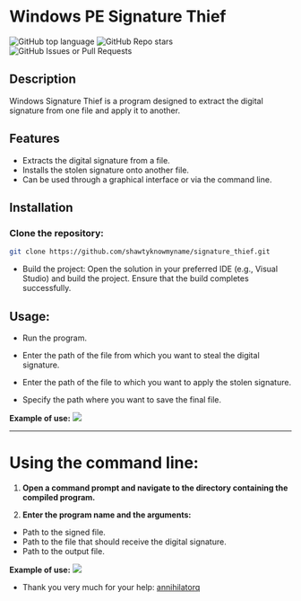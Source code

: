 # Windows PE Signature Thief

![GitHub top language](https://img.shields.io/github/languages/top/shawtyknowmyname/signature_thief)
![GitHub Repo stars](https://img.shields.io/github/stars/shawtyknowmyname/signature_thief)
![GitHub Issues or Pull Requests](https://img.shields.io/github/issues/shawtyknowmyname/signature_thief) 
## Description
Windows Signature Thief is a program designed to extract the digital signature from one file and apply it to another.

## Features
- Extracts the digital signature from a file.
- Installs the stolen signature onto another file.
- Can be used through a graphical interface or via the command line.

## Installation
### Clone the repository:
```bash
git clone https://github.com/shawtyknowmyname/signature_thief.git
```
- Build the project: Open the solution in your preferred IDE (e.g., Visual Studio) and build the project. Ensure that the build completes successfully.

## Usage:
- Run the program.

- Enter the path of the file from which you want to steal the digital signature.

- Enter the path of the file to which you want to apply the stolen signature.

- Specify the path where you want to save the final file.

**Example of use:**
![](https://i.imgur.com/hjeMOfP.png)

---

# Using the command line:
1. **Open a command prompt and navigate to the directory containing the compiled program.**

2. **Enter the program name and the arguments:**
- Path to the signed file.
- Path to the file that should receive the digital signature.
- Path to the output file.

**Example of use:**
![](https://i.imgur.com/WE2P8Z5.png)

- Thank you very much for your help: [annihilatorq](https://github.com/annihilatorq)

